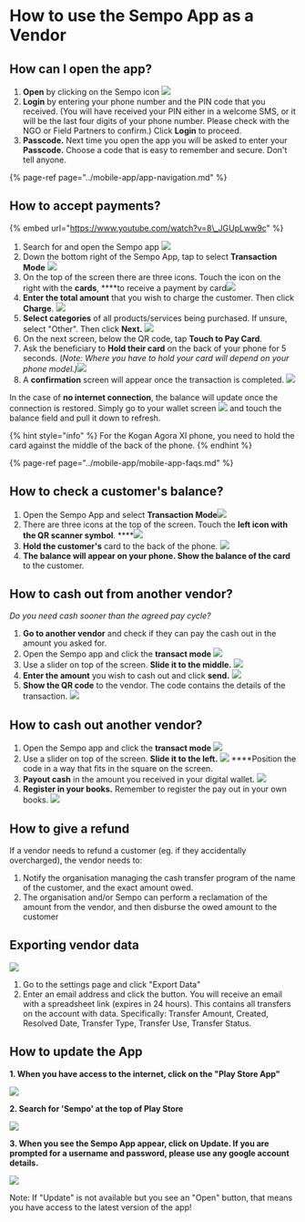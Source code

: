 # How to use the Sempo App as a Vendor

## How can I open the app?

1. **Open** by clicking on the Sempo icon ![](../.gitbook/assets/screen-shot-2020-09-10-at-4.37.24-pm.png) 
2. **Login** by entering your phone number and the PIN code that you received.  \(You will have received your PIN either in a welcome SMS, or it will be the last four digits of your phone number. Please check with the NGO or Field Partners to confirm.\) Click **Login** to proceed.
3. **Passcode.** Next time you open the app you will be asked to enter your **Passcode.** Choose a code that is easy to remember and secure. Don't tell anyone.

{% page-ref page="../mobile-app/app-navigation.md" %}

## How to accept payments?

{% embed url="https://www.youtube.com/watch?v=8\_JGUpLww9c" %}

1. Search for and open the Sempo app ![](../.gitbook/assets/screen-shot-2020-09-10-at-4.37.24-pm.png) 
2. Down the bottom right of the Sempo App, tap to select **Transaction Mode** ![](../.gitbook/assets/1awqxppuohxec1qye0-c16alhcxvsdepdrnekeugjgq.png) 
3. On the top of the screen there are three icons. Touch the icon on the right with the **cards**, ****to receive a payment by  card![](../.gitbook/assets/screen-shot-2020-09-10-at-4.37.16-pm.png) 
4. **Enter the total amount** that you wish to charge the customer. Then click **Charge**. ![](../.gitbook/assets/charge.png) 
5. **Select categories** of all products/services being purchased. If unsure, select "Other". Then click **Next.**  ![](../.gitbook/assets/categories.png) 
6. On the next screen, below the QR code, tap **Touch to Pay Card**. 
7. Ask the beneficiary to **Hold their card** on the back of your phone for 5 seconds.  \(_Note: Where you have to hold your card will depend on your phone model.\)_![](../.gitbook/assets/tap-card.png) 
8. A **confirmation** screen will appear once the transaction is completed. ![](../.gitbook/assets/confirmation.png) 

In the case of **no internet connection**, the balance will update once the connection is restored. Simply go to your wallet screen ![](../.gitbook/assets/wallet.png) and touch the balance field and pull it down to refresh.

{% hint style="info" %}
For the Kogan Agora XI phone, you need to hold the card against the middle of the back of the phone. 
{% endhint %}

{% page-ref page="../mobile-app/mobile-app-faqs.md" %}

## How to check a customer's balance?

1. Open the Sempo App and select **Transaction Mode**![](../.gitbook/assets/1awqxppuohxec1qye0-c16alhcxvsdepdrnekeugjgq.png) 
2. There are three icons at the top of the screen. Touch the **left icon with the QR scanner symbol**.  ****![](../.gitbook/assets/1b97ab-dobk8d9zysir3hztnqzgtbkw8zjowfe1o6qw%20%281%29.png) 
3. **Hold the customer's** card to the back of the phone.  ![](../.gitbook/assets/teal-oxfam-cards-final-copy.png) 
4. **The balance will appear on your phone. Show the balance of the card** to the customer.

## How to cash out from another vendor?

_Do you need cash sooner than the agreed pay cycle?_

1. **Go to another vendor** and check if they can pay the cash out in the amount you asked for.
2. Open the Sempo app and click the **transact mode** ![](../.gitbook/assets/1awqxppuohxec1qye0-c16alhcxvsdepdrnekeugjgq.png) 
3. Use a slider on top of the screen. **Slide it to the middle.** ![](../.gitbook/assets/middle-slider.png) 
4. **Enter the amount** you wish to cash out and click **send.**  ![](../.gitbook/assets/send.png) 
5. **Show the QR code** to the vendor. The code contains the details of the transaction. ![](../.gitbook/assets/screen-shot-2020-09-10-at-4.58.10-pm.png) 

## How to **cash out another vendor?**

1. Open the Sempo app and click the **transact mode** ![](../.gitbook/assets/1awqxppuohxec1qye0-c16alhcxvsdepdrnekeugjgq.png)
2. Use a slider on top of the screen. **Slide it to the left.** ![](../.gitbook/assets/1b97ab-dobk8d9zysir3hztnqzgtbkw8zjowfe1o6qw%20%281%29.png) ****Position the code in a way that fits in the square on the screen.
3. **Payout cash** in the amount you received in your digital wallet. ![](../.gitbook/assets/screen-shot-2020-09-10-at-5.00.21-pm.png) 
4. **Register in your books.** Remember to register the pay out in your own books. ![](../.gitbook/assets/screen-shot-2020-09-10-at-5.01.13-pm.png) 

## How to give a refund

If a vendor needs to refund a customer \(eg. if they accidentally overcharged\), the vendor needs to:

1. Notify the organisation managing the cash transfer program of the name of the customer, and the exact amount owed. 
2. The organisation and/or Sempo can perform a reclamation of the amount from the vendor, and then disburse the owed amount to the customer

## Exporting vendor data

![](../.gitbook/assets/export.png)

1. Go to the settings page and click "Export Data"
2. Enter an email address and click the button. You will receive an email with a spreadsheet link \(expires in 24 hours\). This contains all transfers on the account with data. Specifically: Transfer Amount, Created, Resolved Date, Transfer Type, Transfer Use, Transfer Status.

## How to update the App

**1. When you have access to the internet, click on the "Play Store App"**

![](../.gitbook/assets/image%20%2827%29.png)

**2. Search for 'Sempo' at the top of Play Store**

![](../.gitbook/assets/image%20%2829%29.png)

**3. When you see the Sempo App appear, click on Update. If you are prompted for a username and password, please use any google account details.**

![](../.gitbook/assets/image%20%2828%29.png)

Note: If "Update" is not available but you see an "Open" button, that means you have access to the latest version of the app!

